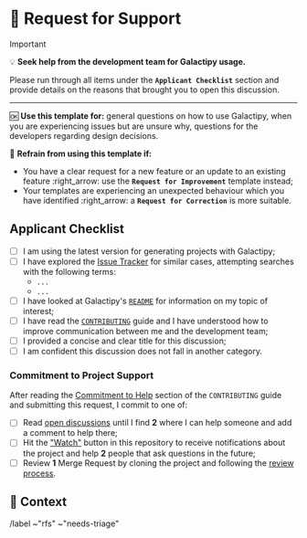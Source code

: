 # :wave: Request for Support

> [!important]
> :bulb: **Seek help from the development team for Galactipy usage.**
>
> Please run through all items under the **`Applicant Checklist`** section and provide details on the reasons that brought you to open this discussion.
>
>---
>
> :ok: **Use this template for:** general questions on how to use Galactipy, when you are experiencing issues but are unsure why, questions for the developers regarding design decisions.
>
> :no_good: **Refrain from using this template if:**
>
> - You have a clear request for a new feature or an update to an existing feature :right_arrow: use the **`Request for Improvement`** template instead;
> - Your templates are experiencing an unexpected behaviour which you have identified :right_arrow: a **`Request for Correction`** is more suitable.

## Applicant Checklist

<!-- Please check all that apply with an `x` (like `[x]`); checking is not mandatory -->

- [ ] I am using the latest version for generating projects with Galactipy;
- [ ] I have explored the [Issue Tracker][1] for similar cases, attempting searches with the following terms:
  <!-- List all searches you have performed -->
  - `...`
  - `...`
- [ ] I have looked at Galactipy's [`README`][2] for information on my topic of interest;
- [ ] I have read the [`CONTRIBUTING`][3] guide and I have understood how to improve communication between me and the development team;
- [ ] I provided a concise and clear title for this discussion;
- [ ] I am confident this discussion does not fall in another category.

[1]: https://gitlab.com/galactipy/galactipy/-/issues/?state=all&type%5B%5D=issue
[2]: https://gitlab.com/galactipy/galactipy/-/blob/master/README.md
[3]: https://gitlab.com/galactipy/galactipy/-/blob/master/CONTRIBUTING.md#contributing-through-user-requests

### Commitment to Project Support

After reading the [Commitment to Help][4] section of the `CONTRIBUTING` guide and submitting this request, I commit to one of:

- [ ] Read [open discussions][5] until I find **2** where I can help someone and add a comment to help there;
- [ ] Hit the ["Watch"][new6] button in this repository to receive notifications about the project and help **2** people that ask questions in the future;
- [ ] Review **1** Merge Request by cloning the project and following the [review process][6].

[4]: https://gitlab.com/galactipy/galactipy/-/blob/master/CONTRIBUTING.md#commitment-to-help
[5]: https://gitlab.com/galactipy/galactipy/-/issues/?type%5B%5D=issue
[new6]: https://gitlab.com/gitlab-org/gitlab-foss/-/issues/234#note_17497758
[6]: https://gitlab.com/galactipy/galactipy/-/blob/master/CONTRIBUTING.md#contributing-by-reviewing-changes

## :speech_balloon: Context

<!-- Add the details for your request here -->

/label ~"rfs" ~"needs-triage"
